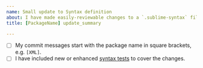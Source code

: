 ```yaml
---
name: Small update to Syntax definition
about: I have made easily-reviewable changes to a `.sublime-syntax` file.
title: [PackageName] update_summary

---
```


- [ ] My commit messages start with the package name in square brackets, e.g. `[XML]`.
- [ ] I have included new or enhanced [syntax tests][] to cover the changes.

[syntax tests]: https://www.sublimetext.com/docs/3/syntax.html#testing
